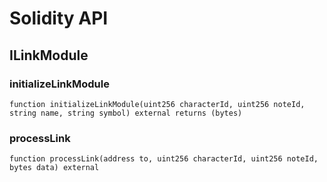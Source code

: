 # Solidity API

## ILinkModule

### initializeLinkModule

```solidity
function initializeLinkModule(uint256 characterId, uint256 noteId, string name, string symbol) external returns (bytes)
```

### processLink

```solidity
function processLink(address to, uint256 characterId, uint256 noteId, bytes data) external
```

